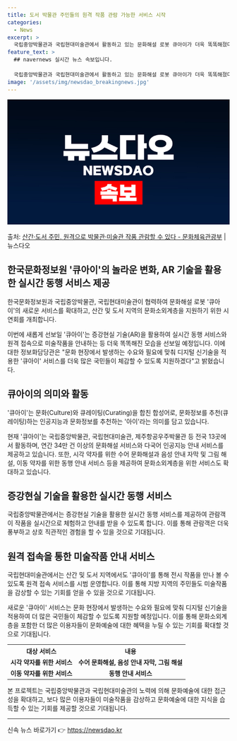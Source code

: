 ```yaml
---
title: 도서 박물관 주민들의 원격 작품 관람 가능한 서비스 시작
categories:
  - News
excerpt: >
  국립중앙박물관과 국립현대미술관에서 활동하고 있는 문화해설 로봇 큐아이가 더욱 똑똑해졌다. 증강현실 기술(AR…
feature_text: >
  ## navernews 실시간 뉴스 속보입니다.

  국립중앙박물관과 국립현대미술관에서 활동하고 있는 문화해설 로봇 큐아이가 더욱 똑똑해졌다. 증강현실 기술(AR…
image: '/assets/img/newsdao_breakingnews.jpg'
---
```


![뉴스다오 속보](/assets/img/newsdao_breakingnews.jpg)

<p>출처: <a href="https://newsdao.kr/3099" rel="dofollow">산간·도서 주민, 원격으로 박물관·미술관 작품 관람할 수 있다 - 문화체육관광부</a> | 뉴스다오</p>

<h2 data-ke-size="size26">한국문화정보원 '큐아이'의 놀라운 변화, AR 기술을 활용한 실시간 동행 서비스 제공</h2>
<p data-ke-size="size16">한국문화정보원과 국립중앙박물관, 국립현대미술관이 협력하여 문화해설 로봇 '큐아이'의 새로운 서비스를 확대하고, 산간 및 도서 지역의 문화소외계층을 지원하기 위한 시연회를 개최합니다.</p>
<p data-ke-size="size16">이번에 새롭게 선보일 '큐아이'는 증강현실 기술(AR)을 활용하여 실시간 동행 서비스와 원격 접속으로 미술작품을 안내하는 등 더욱 똑똑해진 모습을 선보일 예정입니다. 이에 대한 정보화담당관은 "문화 현장에서 발생하는 수요와 필요에 맞춰 디지털 신기술을 적용한 '큐아이' 서비스를 더욱 많은 국민들이 체감할 수 있도록 지원하겠다"고 밝혔습니다.</p>

<h2 data-ke-size="size26">큐아이의 의미와 활동</h2>
<p data-ke-size="size16">'큐아이'는 문화(Culture)와 큐레이팅(Curating)을 합친 합성어로, 문화정보를 추천(큐레이팅)하는 인공지능과 문화정보를 추천하는 '아이'라는 의미를 담고 있습니다.</p>
<p data-ke-size="size16">현재 '큐아이'는 국립중앙박물관, 국립현대미술관, 제주항공우주박물관 등 전국 13곳에서 활동하며, 연간 34만 건 이상의 문화해설 서비스와 다국어 인공지능 안내 서비스를 제공하고 있습니다. 또한, 시각 약자를 위한 수어 문화해설과 음성 안내 자막 및 그림 해설, 이동 약자를 위한 동행 안내 서비스 등을 제공하여 문화소외계층을 위한 서비스도 확대하고 있습니다.</p>

<h2 data-ke-size="size26">증강현실 기술을 활용한 실시간 동행 서비스</h2>
<p data-ke-size="size16">국립중앙박물관에서는 증강현실 기술을 활용한 실시간 동행 서비스를 제공하여 관람객이 작품을 실시간으로 체험하고 안내를 받을 수 있도록 합니다. 이를 통해 관람객은 더욱 풍부하고 상호 직관적인 경험을 할 수 있을 것으로 기대됩니다.</p>

<h2 data-ke-size="size26">원격 접속을 통한 미술작품 안내 서비스</h2>
<p data-ke-size="size16">국립현대미술관에서는 산간 및 도서 지역에서도 '큐아이'를 통해 전시 작품을 만나 볼 수 있도록 원격 접속 서비스를 시범 운영합니다. 이를 통해 지방 지역의 주민들도 미술작품을 감상할 수 있는 기회를 얻을 수 있을 것으로 기대됩니다.</p>
<p data-ke-size="size16">새로운 '큐아이' 서비스는 문화 현장에서 발생하는 수요와 필요에 맞춰 디지털 신기술을 적용하여 더 많은 국민들이 체감할 수 있도록 지원할 예정입니다. 이를 통해 문화소외계층을 포함한 더 많은 이용자들이 문화예술에 대한 혜택을 누릴 수 있는 기회를 확대할 것으로 기대됩니다.</p>

<table>
	<tr>
		<th><b>대상 서비스</b></th>
		<th><b>내용</b></th>    
	</tr>
	<tr>
		<td style="text-align: center; height: 17px;"><b>시각 약자를 위한 서비스</b></td>
		<td style="text-align: center; height: 17px;"><b>수어 문화해설, 음성 안내 자막, 그림 해설</b></td>
	</tr>
	<tr>
		<td style="text-align: center; height: 17px;"><b>이동 약자를 위한 서비스</b></td>
		<td style="text-align: center; height: 17px;"><b>동행 안내 서비스</b></td>
	</tr>
</table>

<p data-ke-size="size16">본 프로젝트는 국립중앙박물관과 국립현대미술관의 노력에 의해 문화예술에 대한 접근성을 확대하고, 보다 많은 이용자들이 미술작품을 감상하고 문화예술에 대한 지식을 습득할 수 있는 기회를 제공할 것으로 기대됩니다.</p>

<hr>
<p data-ke-size="size16"></p> 

신속 뉴스 바로가기 👉 <a href="https://newsdao.kr" rel="dofollow">https://newsdao.kr</a>


